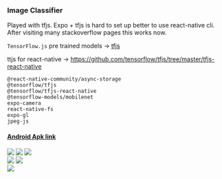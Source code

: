 ### Image Classifier

Played with tfjs. Expo + tfjs is hard to set up better to use react-native cli. After visiting many stackoverflow pages this works now.

`TensorFlow.js` pre trained models -> [tfjs](https://github.com/tensorflow/tfjs-models)

ttjs for react-native -> https://github.com/tensorflow/tfjs/tree/master/tfjs-react-native

```
@react-native-community/async-storage
@tensorflow/tfjs
@tensorflow/tfjs-react-native
@tensorflow-models/mobilenet
expo-camera
react-native-fs
expo-gl
jpeg-js
```

#### [Android Apk link](https://exp-shell-app-assets.s3.us-west-1.amazonaws.com/android/%40amanraj1608/image-classification-84e23db56faf4d1084e9e3750cc33437-signed.apk)

<img src="./showcase/ss1.jpg">
<img src="./showcase/ss2.jpg">
<img src="./showcase/ss3.jpg">
<br />
<img src="./showcase/ss4.jpg">
<img src="./showcase/ss5.jpg">
<br />
<img src="./showcase/ss6.jpg">
